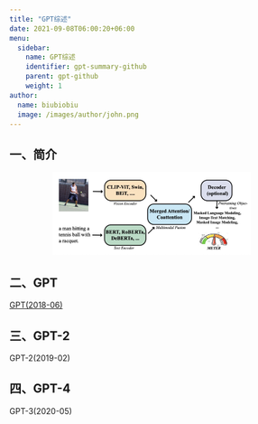 ```yaml
---
title: "GPT综述"
date: 2021-09-08T06:00:20+06:00
menu:
  sidebar:
    name: GPT综述
    identifier: gpt-summary-github
    parent: gpt-github
    weight: 1
author:
  name: biubiobiu
  image: /images/author/john.png
---
```



## 一、简介
<p align="center"><img src="/datasets/posts/vlp/vlp_s.png" width="70%" height="70%" title="ViT" alt="ViT"></p>

## 二、GPT
<a href="https://s3-us-west-2.amazonaws.com/openai-assets/research-covers/language-unsupervised/language_understanding_paper.pdf" target="blank">GPT(2018-06)</a>

## 三、GPT-2
GPT-2(2019-02)

## 四、GPT-4
GPT-3(2020-05)



